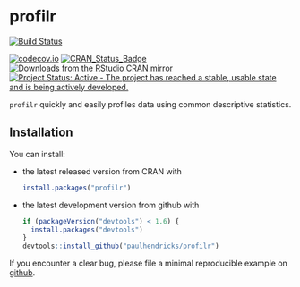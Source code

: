 <!-- README.md is generated from README.Rmd. Please edit that file -->
profilr
=======

[![Build Status](https://travis-ci.org/paulhendricks/profilr.png?branch=master)](https://travis-ci.org/paulhendricks/profilr)

[![codecov.io](http://codecov.io/github/paulhendricks/profilr/coverage.svg?branch=master)](http://codecov.io/github/paulhendricks/profilr?branch=master) [![CRAN\_Status\_Badge](http://www.r-pkg.org/badges/version/profilr)](http://cran.r-project.org/package=profilr) [![Downloads from the RStudio CRAN mirror](http://cranlogs.r-pkg.org/badges/profilr)](http://cran.rstudio.com/package=profilr) [![Project Status: Active - The project has reached a stable, usable state and is being actively developed.](http://www.repostatus.org/badges/0.1.0/active.svg)](http://www.repostatus.org/#active)

`profilr` quickly and easily profiles data using common descriptive statistics.

Installation
------------

You can install:

-   the latest released version from CRAN with

    ``` r
    install.packages("profilr")
    ```

-   the latest development version from github with

    ``` r
    if (packageVersion("devtools") < 1.6) {
      install.packages("devtools")
    }
    devtools::install_github("paulhendricks/profilr")
    ```

If you encounter a clear bug, please file a minimal reproducible example on [github](https://github.com/paulhendricks/profilr/issues).
